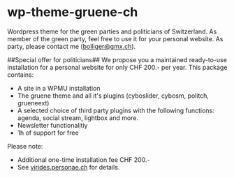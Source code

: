 # wp-theme-gruene-ch
Wordpress theme for the green parties and politicians of Switzerland. As member of the green party, feel free to use it for your personal website. As party, please contact me (bolliger@gmx.ch).

##Special offer for politicians##
We propose you a maintained ready-to-use installation for a personal website for only CHF 200.- per year. This package contains:
- A site in a WPMU installation
- The gruene theme and all it's plugins (cyboslider, cybosm, politch, grueneext)
- A selected choice of third party plugins with the following functions: agenda, social stream, lightbox and more.
- Newsletter functionalitiy
- 1h of support for free

Please note:
- Additional one-time installation fee CHF 200.-
- See [virides.personae.ch](https://virides.personae.ch/) for details.
